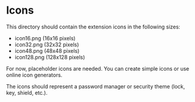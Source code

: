 # Icons

This directory should contain the extension icons in the following sizes:
- icon16.png (16x16 pixels)
- icon32.png (32x32 pixels) 
- icon48.png (48x48 pixels)
- icon128.png (128x128 pixels)

For now, placeholder icons are needed. You can create simple icons or use online icon generators.

The icons should represent a password manager or security theme (lock, key, shield, etc.).